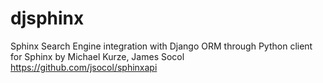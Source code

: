# djsphinx
Sphinx Search Engine integration with Django ORM through Python client for Sphinx by Michael Kurze, James Socol https://github.com/jsocol/sphinxapi
